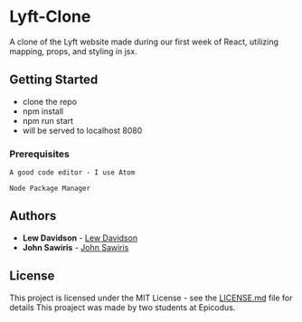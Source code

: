 # Lyft-Clone
A clone of the Lyft website made during our first week of React, utilizing mapping, props, and styling in jsx.


## Getting Started

* clone the repo
* npm install
* npm run start
* will be served to localhost 8080

### Prerequisites

```
A good code editor - I use Atom
```
```
Node Package Manager
```

## Authors

* **Lew Davidson**  - [Lew Davidson](https://github.com/lewdavidson)
* **John Sawiris**  - [John Sawiris](https://github.com/JohnSawiris)

## License

This project is licensed under the MIT License - see the [LICENSE.md](LICENSE.md) file for details
This proaject was made by two students at Epicodus.
